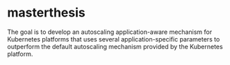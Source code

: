 # masterthesis
The goal is to develop an autoscaling application-aware mechanism for Kubernetes platforms that uses several application-specific parameters to outperform the default autoscaling mechanism provided by the Kubernetes platform.
